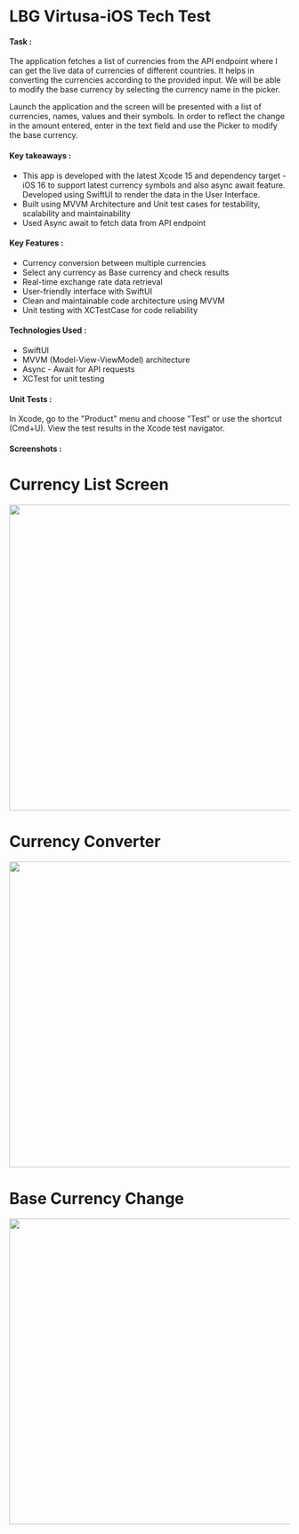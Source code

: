 # LBG Virtusa-iOS Tech Test

#### Task :
The application fetches a list of currencies from the API endpoint where I can get the live data of currencies of different countries. It helps in converting the currencies according to the provided input. We will be able to modify the base currency by selecting the currency name in the picker.

Launch the application and the screen will be presented with a list of currencies, names, values and their symbols. In order to reflect the change in the amount entered, enter in the text field and use the Picker to modify the base currency.

#### Key takeaways :

- This app is developed with the latest Xcode 15 and dependency target - iOS 16 to support latest currency symbols and also async await feature. Developed using SwiftUI to render the data in the User Interface.
- Built using MVVM Architecture and Unit test cases for testability, scalability and maintainability
- Used Async await to fetch data from API endpoint

#### Key Features :

- Currency conversion between multiple currencies
- Select any currency as Base currency and check results
- Real-time exchange rate data retrieval
- User-friendly interface with SwiftUI
- Clean and maintainable code architecture using MVVM
- Unit testing with XCTestCase for code reliability

#### Technologies Used :

- SwiftUI
- MVVM (Model-View-ViewModel) architecture
- Async - Await for API requests
- XCTest for unit testing

#### Unit Tests : 

In Xcode, go to the "Product" menu and choose "Test" or use the shortcut (Cmd+U).
View the test results in the Xcode test navigator.

#### Screenshots :

<h1>Currency List Screen</h1>
<img src= "https://github.com/sabapathyk7/LBG_Virtusa-iOSTech/assets/40764138/2b28a6f3-62c1-43d9-a6c4-9bc0bb19f02e" height = 550> 

<h1>Currency Converter </h1>
<img src= "https://github.com/sabapathyk7/LBG_Virtusa-iOSTech/assets/40764138/443b628f-8cd3-4c14-890f-6a7940153869" height = 550> 

<h1>Base Currency Change</h1>
<img src= "https://github.com/sabapathyk7/LBG_Virtusa-iOSTech/assets/40764138/ff2aa2d1-6cdd-4118-81a4-9bdb23488b59" height = 550> 


